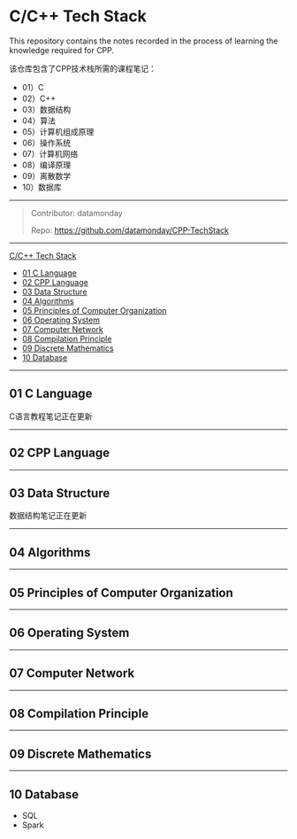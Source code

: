 # C/C++ Tech Stack

This repository contains the notes recorded in the process of learning the knowledge required for CPP.

该仓库包含了CPP技术栈所需的课程笔记：

- 01）C
- 02）C++
- 03）数据结构
- 04）算法
- 05）计算机组成原理
- 06）操作系统
- 07）计算机网络
- 08）编译原理
- 09）离散数学
- 10）数据库

---

> Contributor: datamonday
> 
> Repo: https://github.com/datamonday/CPP-TechStack

---
<!-- TOC -->

[C/C++ Tech Stack](#cc-tech-stack)

- [01 C Language](#01-c-language)
- [02 CPP Language](#02-cpp-language)
- [03 Data Structure](#03-data-structure)
- [04 Algorithms](#04-algorithms)
- [05 Principles of Computer Organization](#05-principles-of-computer-organization)
- [06 Operating System](#06-operating-system)
- [07 Computer Network](#07-computer-network)
- [08 Compilation Principle](#08-compilation-principle)
- [09 Discrete Mathematics](#09-discrete-mathematics)
- [10 Database](#10-database)

<!-- /TOC -->

---
## 01 C Language

C语言教程笔记正在更新

---
## 02 CPP Language


---
## 03 Data Structure 

数据结构笔记正在更新


---
## 04 Algorithms



---

## 05 Principles of Computer Organization


---
## 06 Operating System


---
## 07 Computer Network


---
## 08 Compilation Principle


---
## 09 Discrete Mathematics


---

## 10 Database

- SQL
- Spark

